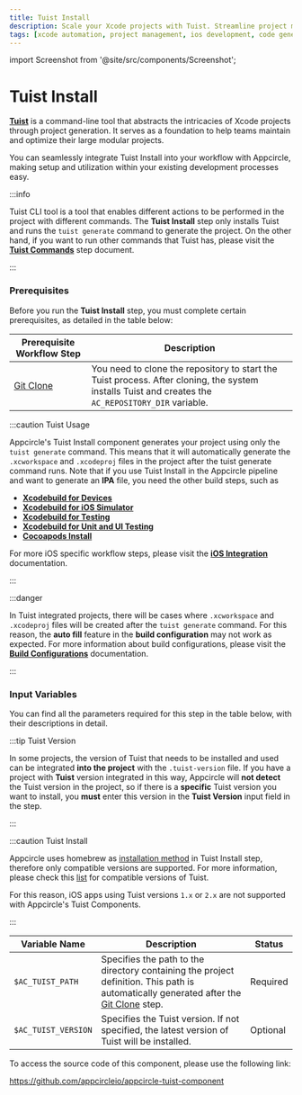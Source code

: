 ```yaml
---
title: Tuist Install
description: Scale your Xcode projects with Tuist. Streamline project management and automate configurations for efficient iOS app development.
tags: [xcode automation, project management, ios development, code generation]
---
```


import Screenshot from '@site/src/components/Screenshot';

# Tuist Install

[**Tuist**](https://docs.tuist.io/) is a command-line tool that abstracts the intricacies of Xcode projects through project generation. It serves as a foundation to help teams maintain and optimize their large modular projects.

You can seamlessly integrate Tuist Install into your workflow with Appcircle, making setup and utilization within your existing development processes easy.

:::info

Tuist CLI tool is a tool that enables different actions to be performed in the project with different commands. The **Tuist Install** step only installs Tuist and runs the `tuist generate` command to generate the project. On the other hand, if you want to run other commands that Tuist has, please visit the [**Tuist Commands**](/workflows/ios-specific-workflow-steps/tuist-commands) step document.

:::

### Prerequisites

Before you run the **Tuist Install** step, you must complete certain prerequisites, as detailed in the table below:

| Prerequisite Workflow Step                      | Description                                     |
|-------------------------------------------------|-------------------------------------------------|
| [Git Clone](/workflows/common-workflow-steps/git-clone) | You need to clone the repository to start the Tuist process. After cloning, the system installs Tuist and creates the `AC_REPOSITORY_DIR` variable.  |

:::caution Tuist Usage

Appcircle's Tuist Install component generates your project using only the `tuist generate` command. This means that it will automatically generate the `.xcworkspace` and `.xcodeproj` files in the project after the tuist generate command runs. Note that if you use Tuist Install in the Appcircle pipeline and want to generate an **IPA** file, you need the other build steps, such as

- [**Xcodebuild for Devices**](/workflows/ios-specific-workflow-steps/xcodebuild-for-devices)
- [**Xcodebuild for iOS Simulator**](/workflows/ios-specific-workflow-steps/xcodebuild-for-ios-simulator)
- [**Xcodebuild for Testing**](/workflows/ios-specific-workflow-steps/xcodebuild-for-testing)
- [**Xcodebuild for Unit and UI Testing**](/workflows/ios-specific-workflow-steps/xcodebuild-for-unit-and-ui-test)
- [**Cocoapods Install**](/workflows/ios-specific-workflow-steps/cocoapods-install)

For more iOS specific workflow steps, please visit the [**iOS Integration**](/workflows/ios-specific-workflow-steps) documentation.

:::

:::danger

In Tuist integrated projects, there will be cases where `.xcworkspace` and `.xcodeproj` files will be created after the `tuist generate` command. For this reason, the **auto fill** feature in the **build configuration** may not work as expected. For more information about build configurations, please visit the [**Build Configurations**](/build/build-process-management/build-profile-configuration) documentation.

:::

<Screenshot url='https://cdn.appcircle.io/docs/assets/tuistInstallStepOrder.png' />

### Input Variables

You can find all the parameters required for this step in the table below, with their descriptions in detail.

<Screenshot url='https://cdn.appcircle.io/docs/assets/tuistIntallStepInput.png' />

:::tip Tuist Version

In some projects, the version of Tuist that needs to be installed and used can be integrated **into the project** with the `.tuist-version` file. If you have a project with **Tuist** version integrated in this way, Appcircle will **not detect** the Tuist version in the project, so if there is a **specific** Tuist version you want to install, you **must** enter this version in the **Tuist Version** input field in the step.

:::

:::caution Tuist Install

Appcircle uses homebrew as [installation method](https://docs.tuist.io/en/guides/quick-start/install-tuist) in Tuist Install step, therefore only compatible versions are supported. For more information, please check this [list](https://github.com/tuist/homebrew-tuist/tree/main/Formula) for compatible versions of Tuist.

For this reason, iOS apps using Tuist versions `1.x` or `2.x` are not supported with Appcircle's Tuist Components.

:::

| Variable Name            | Description                                                                                                                                                                         | Status   |
|--------------------------|-------------------------------------------------------------------------------------------------------------------------------------------------------------------------------------|----------|
| `$AC_TUIST_PATH`         | Specifies the path to the directory containing the project definition. This path is automatically generated after the [Git Clone](/workflows/common-workflow-steps/git-clone) step. | Required |
| `$AC_TUIST_VERSION`      | Specifies the Tuist version. If not specified, the latest version of Tuist will be installed.                                                                                       | Optional |


To access the source code of this component, please use the following link:

https://github.com/appcircleio/appcircle-tuist-component